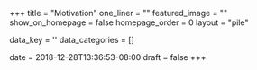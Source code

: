 +++
title = "Motivation"
one_liner = ""
featured_image = ""
show_on_homepage = false
homepage_order = 0
layout = "pile"

data_key = ''
data_categories = []

date = 2018-12-28T13:36:53-08:00
draft = false
+++
